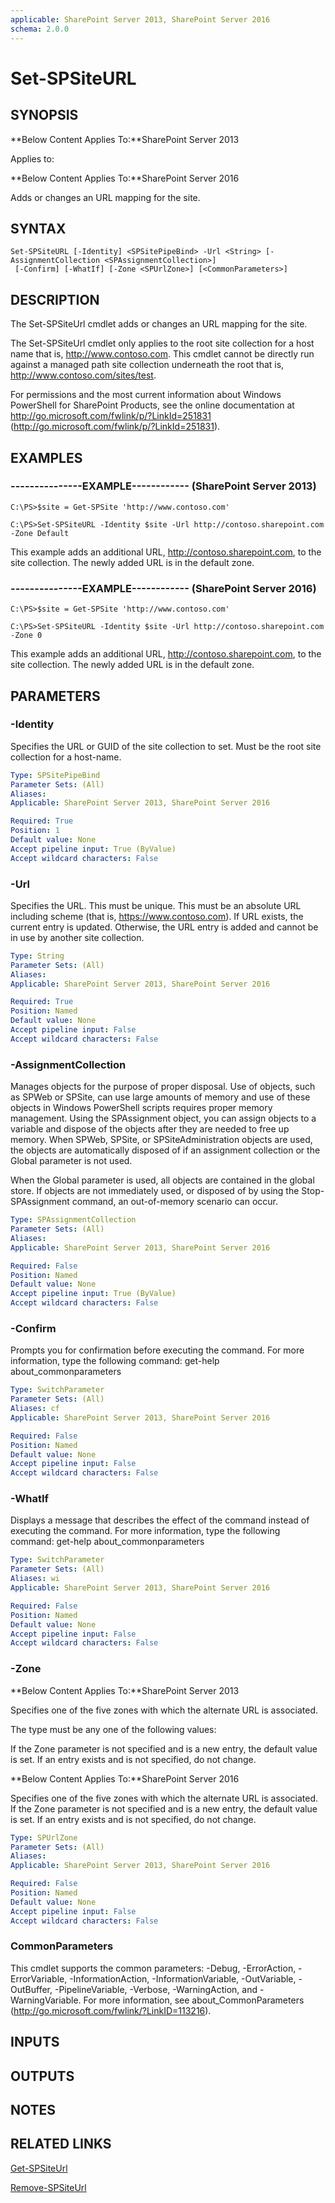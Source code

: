 ```yaml
---
applicable: SharePoint Server 2013, SharePoint Server 2016
schema: 2.0.0
---
```


# Set-SPSiteURL

## SYNOPSIS
**Below Content Applies To:**SharePoint Server 2013

Applies to:

**Below Content Applies To:**SharePoint Server 2016

Adds or changes an URL mapping for the site.



## SYNTAX

```
Set-SPSiteURL [-Identity] <SPSitePipeBind> -Url <String> [-AssignmentCollection <SPAssignmentCollection>]
 [-Confirm] [-WhatIf] [-Zone <SPUrlZone>] [<CommonParameters>]
```

## DESCRIPTION
The Set-SPSiteUrl cmdlet adds or changes an URL mapping for the site.

The Set-SPSiteUrl cmdlet only applies to the root site collection for a host name that is, http://www.contoso.com.
This cmdlet cannot be directly run against a managed path site collection underneath the root that is, http://www.contoso.com/sites/test.

For permissions and the most current information about Windows PowerShell for SharePoint Products, see the online documentation at http://go.microsoft.com/fwlink/p/?LinkId=251831 (http://go.microsoft.com/fwlink/p/?LinkId=251831).

## EXAMPLES

### ---------------EXAMPLE------------ (SharePoint Server 2013)
```
C:\PS>$site = Get-SPSite 'http://www.contoso.com'

C:\PS>Set-SPSiteURL -Identity $site -Url http://contoso.sharepoint.com -Zone Default
```

This example adds an additional URL, http://contoso.sharepoint.com, to the site collection.
The newly added URL is in the default zone.

### ---------------EXAMPLE------------ (SharePoint Server 2016)
```
C:\PS>$site = Get-SPSite 'http://www.contoso.com'

C:\PS>Set-SPSiteURL -Identity $site -Url http://contoso.sharepoint.com -Zone 0
```

This example adds an additional URL, http://contoso.sharepoint.com, to the site collection.
The newly added URL is in the default zone.

## PARAMETERS

### -Identity
Specifies the URL or GUID of the site collection to set.
Must be the root site collection for a host-name.

```yaml
Type: SPSitePipeBind
Parameter Sets: (All)
Aliases: 
Applicable: SharePoint Server 2013, SharePoint Server 2016

Required: True
Position: 1
Default value: None
Accept pipeline input: True (ByValue)
Accept wildcard characters: False
```

### -Url
Specifies the URL.
This must be unique.
This must be an absolute URL including scheme (that is, https://www.contoso.com).
If URL exists, the current entry is updated.
Otherwise, the URL entry is added and cannot be in use by another site collection.

```yaml
Type: String
Parameter Sets: (All)
Aliases: 
Applicable: SharePoint Server 2013, SharePoint Server 2016

Required: True
Position: Named
Default value: None
Accept pipeline input: False
Accept wildcard characters: False
```

### -AssignmentCollection
Manages objects for the purpose of proper disposal.
Use of objects, such as SPWeb or SPSite, can use large amounts of memory and use of these objects in Windows PowerShell scripts requires proper memory management.
Using the SPAssignment object, you can assign objects to a variable and dispose of the objects after they are needed to free up memory.
When SPWeb, SPSite, or SPSiteAdministration objects are used, the objects are automatically disposed of if an assignment collection or the Global parameter is not used.

When the Global parameter is used, all objects are contained in the global store.
If objects are not immediately used, or disposed of by using the Stop-SPAssignment command, an out-of-memory scenario can occur.

```yaml
Type: SPAssignmentCollection
Parameter Sets: (All)
Aliases: 
Applicable: SharePoint Server 2013, SharePoint Server 2016

Required: False
Position: Named
Default value: None
Accept pipeline input: True (ByValue)
Accept wildcard characters: False
```

### -Confirm
Prompts you for confirmation before executing the command.
For more information, type the following command: get-help about_commonparameters

```yaml
Type: SwitchParameter
Parameter Sets: (All)
Aliases: cf
Applicable: SharePoint Server 2013, SharePoint Server 2016

Required: False
Position: Named
Default value: None
Accept pipeline input: False
Accept wildcard characters: False
```

### -WhatIf
Displays a message that describes the effect of the command instead of executing the command.
For more information, type the following command: get-help about_commonparameters

```yaml
Type: SwitchParameter
Parameter Sets: (All)
Aliases: wi
Applicable: SharePoint Server 2013, SharePoint Server 2016

Required: False
Position: Named
Default value: None
Accept pipeline input: False
Accept wildcard characters: False
```

### -Zone
**Below Content Applies To:**SharePoint Server 2013

Specifies one of the five zones with which the alternate URL is associated.

The type must be any one of the following values:

If the Zone parameter is not specified and is a new entry, the default value is set.
If an entry exists and is not specified, do not change.



**Below Content Applies To:**SharePoint Server 2016

Specifies one of the five zones with which the alternate URL is associated.
If the Zone parameter is not specified and is a new entry, the default value is set.
If an entry exists and is not specified, do not change.



```yaml
Type: SPUrlZone
Parameter Sets: (All)
Aliases: 
Applicable: SharePoint Server 2013, SharePoint Server 2016

Required: False
Position: Named
Default value: None
Accept pipeline input: False
Accept wildcard characters: False
```

### CommonParameters
This cmdlet supports the common parameters: -Debug, -ErrorAction, -ErrorVariable, -InformationAction, -InformationVariable, -OutVariable, -OutBuffer, -PipelineVariable, -Verbose, -WarningAction, and -WarningVariable. For more information, see about_CommonParameters (http://go.microsoft.com/fwlink/?LinkID=113216).

## INPUTS

## OUTPUTS

## NOTES

## RELATED LINKS

[Get-SPSiteUrl]()

[Remove-SPSiteUrl]()

